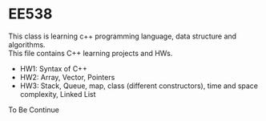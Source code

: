 # EE538
This class is learning c++ programming language, data structure and algorithms.  
This file contains C++ learning projects and HWs. 
- HW1: Syntax of C++
- HW2: Array, Vector, Pointers
- HW3: Stack, Queue, map, class (different constructors), time and space complexity, Linked List

To Be Continue

